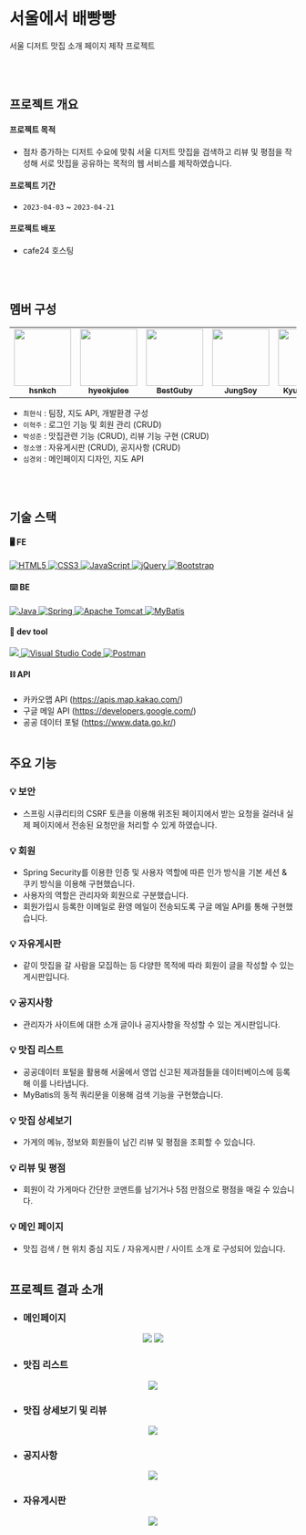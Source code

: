 # 서울에서 배빵빵
 서울 디저트 맛집 소개 페이지 제작 프로젝트


<br><br>

## 프로젝트 개요

#### 프로젝트 목적
- 점차 증가하는 디저트 수요에 맞춰 서울 디저트 맛집을 검색하고 리뷰 및 평점을 작성해 서로 맛집을 공유하는 목적의 웹 서비스를 제작하였습니다.

#### 프로젝트 기간
- `2023-04-03` ~ `2023-04-21`

#### 프로젝트 배포
- cafe24 호스팅

<br><br>

## 멤버 구성
<table>
  <tbody>
    <tr>
      <td align="center"><a href="https://github.com/hsnkch"><img src="https://avatars.githubusercontent.com/u/111720919?v=4" width="100px;" alt=""/><br /><sub><b>hsnkch</b></sub></a><br /></td>
      <td align="center"><a href="https://github.com/hyeokjulee"><img src="https://avatars.githubusercontent.com/u/122426157?v=4" width="100px;" alt=""/><br /><sub><b>hyeokjulee</b></sub></a><br /></td>
      <td align="center"><a href="https://github.com/BestGuby"><img src="https://avatars.githubusercontent.com/u/122503489?v=4" width="100px;" alt=""/><br /><sub><b>BestGuby</b></sub></a><br /></td>
      <td align="center"><a href="https://github.com/JungSoy"><img src="https://avatars.githubusercontent.com/u/121956754?v=4" width="100px;" alt=""/><br /><sub><b>JungSoy</b></sub></a><br /></td>
      <td align="center"><a href="https://github.com/KyungoeSim"><img src="https://avatars.githubusercontent.com/u/122503488?v=4" width="100px;" alt=""/><br /><sub><b>KyungoeSim</b></sub></a><br /></td>
    </tr>
  </tbody>
</table>

- `최현식` : 팀장, 지도 API, 개발환경 구성
- `이혁주` : 로그인 기능 및 회원 관리 (CRUD)
- `박성준` : 맛집관련 기능 (CRUD), 리뷰 기능 구현 (CRUD)
- `정소영` : 자유게시판 (CRUD), 공지사항 (CRUD)
- `심경외` : 메인페이지 디자인, 지도 API

<br><br>

## 기술 스택
#### 🖥️ FE
<a href="https://www.w3.org/TR/html52/" target="_blank">
  <img src="https://img.shields.io/badge/-HTML5-E34F26?style=for-the-badge&logo=html5&logoColor=white" alt="HTML5">
</a>
<a href="https://www.w3.org/Style/CSS/" target="_blank">
  <img src="https://img.shields.io/badge/-CSS3-1572B6?style=for-the-badge&logo=css3&logoColor=white" alt="CSS3">
</a>
<a href="https://developer.mozilla.org/en-US/docs/Web/JavaScript" target="_blank">
  <img src="https://img.shields.io/badge/-JavaScript-F7DF1E?style=for-the-badge&logo=javascript&logoColor=black" alt="JavaScript">
</a>
<a href="https://jquery.com" target="_blank">
  <img src="https://img.shields.io/badge/-jQuery-0769AD?style=for-the-badge&logo=jquery&logoColor=white" alt="jQuery">
</a>
<a href="https://getbootstrap.com" target="_blank">
  <img src="https://img.shields.io/badge/-Bootstrap-7952B3?style=for-the-badge&logo=bootstrap&logoColor=white" alt="Bootstrap">
</a>

#### ⌨️ BE
<a href="https://openjdk.java.net" target="_blank">
  <img src="https://img.shields.io/badge/-Java%2011-CC0000?style=for-the-badge&logo=openjdk&logoColor=white" alt="Java">
</a>
<a href="https://spring.io/projects/spring-framework" target="_blank">
  <img src="https://img.shields.io/badge/-Spring-6DB33F?style=for-the-badge&logo=spring&logoColor=white" alt="Spring">
</a>
<a href="https://tomcat.apache.org" target="_blank">
  <img src="https://img.shields.io/badge/-Apache%20Tomcat-F8DC75?style=for-the-badge&logo=apache%20tomcat&logoColor=black" alt="Apache Tomcat">
</a>
<a href="https://mybatis.org/mybatis-3/" target="_blank">
  <img src="https://img.shields.io/badge/-MyBatis-E34F26?style=for-the-badge&logo=MyBatis&logoColor=white" alt="MyBatis">
</a>

#### 🔨 dev tool
<a href="https://www.eclipse.org/" target="_blank">
  <img src="https://img.shields.io/badge/-Eclipse%20IDE-2C2255?style=for-the-badge&logo=eclipseide&logoColor=white">
</a>
<a href="https://code.visualstudio.com/" target="_blank">
  <img src="https://img.shields.io/badge/-Visual%20Studio%20Code-007ACC?style=for-the-badge&logo=visual-studio-code&logoColor=white" alt="Visual Studio Code">
</a>
<a href="https://www.postman.com/" target="_blank">
  <img src="https://img.shields.io/badge/-Postman-FF6C37?style=for-the-badge&logo=postman&logoColor=white" alt="Postman">
</a>

#### ⛓️ API
- 카카오맵 API (https://apis.map.kakao.com/)
- 구글 메일 API (https://developers.google.com/)
- 공공 데이터 포털 (https://www.data.go.kr/)
<br><br>

## 주요 기능

### 💡 보안
- 스프링 시큐리티의 CSRF 토큰을 이용해 위조된 페이지에서 받는 요청을 걸러내 실제 페이지에서 전송된 요청만을 처리할 수 있게 하였습니다.

### 💡 회원
- Spring Security를 이용한 인증 및 사용자 역할에 따른 인가 방식을 기본 세션 & 쿠키 방식을 이용해 구현했습니다.
- 사용자의 역할은 관리자와 회원으로 구분했습니다.
- 회원가입시 등록한 이메일로 환영 메일이 전송되도록 구글 메일 API를 통해 구현했습니다.

### 💡 자유게시판
- 같이 맛집을 갈 사람을 모집하는 등 다양한 목적에 따라 회원이 글을 작성할 수 있는 게시판입니다.

### 💡 공지사항
- 관리자가 사이트에 대한 소개 글이나 공지사항을 작성할 수 있는 게시판입니다.

### 💡 맛집 리스트
- 공공데이터 포털을 활용해 서울에서 영업 신고된 제과점들을 데이터베이스에 등록해 이를 나타냅니다.
- MyBatis의 동적 쿼리문을 이용해 검색 기능을 구현했습니다.

### 💡 맛집 상세보기
- 가게의 메뉴, 정보와 회원들이 남긴 리뷰 및 평점을 조회할 수 있습니다.
  
### 💡 리뷰 및 평점
- 회원이 각 가게마다 간단한 코맨트를 남기거나 5점 만점으로 평점을 매길 수 있습니다.

### 💡 메인 페이지
- 맛집 검색 / 현 위치 중심 지도 / 자유게시판 / 사이트 소개 로 구성되어 있습니다.
<br><br>

## 프로젝트 결과 소개
- ### 메인페이지
<p align="center">
  <img src="https://github.com/hsnkch/bbang/assets/111720919/43410462-8734-41e0-8dd9-48426667e95f">
  <img src="https://github.com/hsnkch/bbang/assets/111720919/78a0ddef-72c7-4255-9c98-02d18f954f39">  
</p>

- ### 맛집 리스트
<p align="center">
  <img src="https://github.com/hsnkch/bbang/assets/111720919/ef415dae-886b-4fff-ae15-74e676e838ae">
</p>

- ### 맛집 상세보기 및 리뷰
<p align="center">
  <img src="https://github.com/hsnkch/bbang/assets/111720919/130d4784-b1f9-4cf0-8572-a4050ed67ba8">
</p>

- ### 공지사항

<p align="center">
  <img src="https://github.com/hsnkch/bbang/assets/111720919/15a59ecf-5e41-4760-a46d-db47142d36be">
</p>

- ### 자유게시판
 
<p align="center">
  <img src="https://github.com/hsnkch/bbang/assets/111720919/d03ba17c-ecfa-4486-9308-b98c964b3e37">
</p> 

